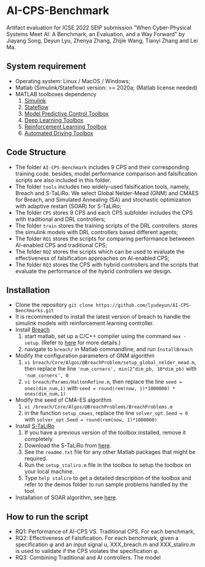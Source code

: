 # AI-CPS-Benchmark

Artifact evaluation for ICSE 2022 SEIP submission "When Cyber-Physical Systems Meet AI: A Benchmark, an Evaluation, and a Way Forward" by Jiayang Song, Deyun Lyu, Zhenya Zhang, Zhijie Wang, Tianyi Zhang and Lei Ma.

## System requirement

- Operating system: Linux / MacOS / Windows;
- Matlab (Simulink/Stateflow) version: >= 2020a; (Matlab license needed)
- MATLAB toolboxes dependency
  1. [Simulink](https://www.mathworks.com/products/simulink.html)
  2. [Stateflow](https://www.mathworks.com/products/stateflow.html)
  3. [Model Predictive Control Toolbox](https://www.mathworks.com/products/model-predictive-control.html)
  4. [Deep Learning Toolbox](https://www.mathworks.com/products/deep-learning.html)
  5. [Reinforcement Learning Toolbox](https://www.mathworks.com/products/reinforcement-learning.html)
  6. [Automated Driving Toolbox](https://www.mathworks.com/products/automated-driving.html)
  
## Code Structure

- The folder `AI-CPS-Benchmark` includes 9 CPS and their corresponding training code. besides, model performance comparison and falsification scripts are also included in this folder.
- The folder `tools` includes two widely-used falsification tools, namely, Breach and S-TaLiRo. We select Global Nelder-Mead (GNM) and CMAES for Breach, and Simulated Annealing (SA) and stochastic optimization with adaptive restart (SOAR) for S-TaLiRo;
- The folder `CPS` stores 9 CPS and each CPS subfolder includes the CPS with traditional and DRL controllers;
- The folder `train` stores the training scripts of the DRL controllers. stores the simulink models with DRL controllers based different agents;
- The folder `RQ1` stores the scripts for comparing performance betweeen AI-enabled CPS and traditional CPS;
- The folder `RQ2` stores the scripts which can be used to evaluate the effectiveness of falsification approaches on AI-enabled CPS;
- The folder `RQ3` stores the CPS with hybrid controllers and the scripts that evaluate the performance of the hybrid controllers we design.



## Installation

- Clone the repository `git clone https://github.com/lyudeyun/AI-CPS-Benchmarks.git`
- It is recommended to install the latest version of breach to handle the simulink models with reinforcement learning controller.
- Install [Breach](https://github.com/decyphir/breach)
  1. start matlab, set up a C/C++ compiler using the command `mex -setup`. (Refer to [here](https://www.mathworks.com/help/matlab/matlabexternal/changing-default-compiler.html) for more details.)
  2. navigate to `breach/` in Matlab commandline, and run `InstallBreach`
- Modify the configuration parameters of GNM algorithm
  1. `vi breach/Core/Algos/@BreachProblem/setup_global_nelder_mead.m`, then replace the line `'num_corners', min(2^dim_pb, 10*dim_pb)` with `'num_corners', 0` 
  2. `vi breach/Params/HaltonRefine.m`, then replace the line `seed = ones(dim_num,1)` with `seed = round(rem(now, 1)*1000000) * ones(dim_num,1)`
- Modify the seed of CMA-ES algorithm
  1. `vi /breach/Core/Algos/@BreachProblems/BreachProblems.m`
  2. in the function `setup_cmaes`, replace the line `solver_opt.Seed = 0` with `solver_opt.Seed = round(rem(now, 1)*1000000)`
- Install [S-TaLiRo](https://sites.google.com/a/asu.edu/s-taliro/s-taliro)
  1. If you have a previous version of the toolbox installed, remove it completely.
  2. Download the S-TaLiRo from [here](https://sites.google.com/a/asu.edu/s-taliro/s-taliro/download). 
  3. See the `readme.txt` file for any other Matlab packages that might be required.
  4. Run the `setup_staliro.m` file in the toolbox to setup the toolbox on your local machine.
  5. Type `help staliro` to get a detailed description of the toolbox and refer to the demos folder to run sample problems handled by the tool.
- Installation of SOAR algorithm, see [here](https://github.com/Lmathesen/S-TaLiRO-SOAR-Optimizers).

 ## How to run the script 
 - RQ1: Performance of AI-CPS VS. Traditional CPS. For each benchmark,
 - RQ2: Effectiveness of Falsification. For each benchmark, given a specification φ and an input signal u, XXX_breach.m and XXX_staliro.m is used to validate if the CPS violates the specification φ.
 - RQ3: Combining Traditional and AI controllers. The model
